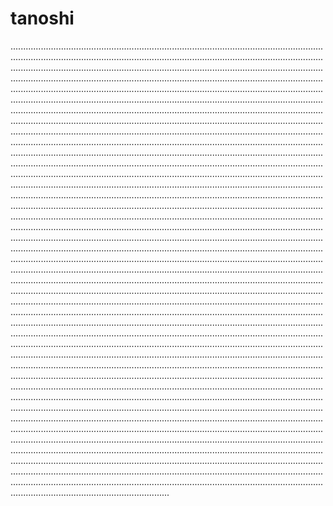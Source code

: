 # tanoshi

.......................................................................................................................................................................................................................................................................................................................................................................................................................................................................................................................................................................................................................................................................................................................................................................................................................................................................................................................................................................................................................................................................................................................................................................................................................................................................................................................................................................................................................................................................................................................................................................................................................................................................................................................................................................................................................................................................................................................................................................................................................................................................................................................................................................................................................................................................................................................................................................................................................................................................................................................................................................................................................................................................................................................................................................................................................................................................................................................................................................................................................................................................................................................................................................................................................................................................................................................................................................................................................................................................................................................................................................................................................................................................................................................................................................................................................................................................................................................................................................................................................................................................................................................................................................................................................................................................................................................................................................................................................................................................................................................................................................................................................................................................................................................................................................................................................................................................................................................................................................................................................................................................................................................................................................................................................................................................................................................................................................................................................................................................................